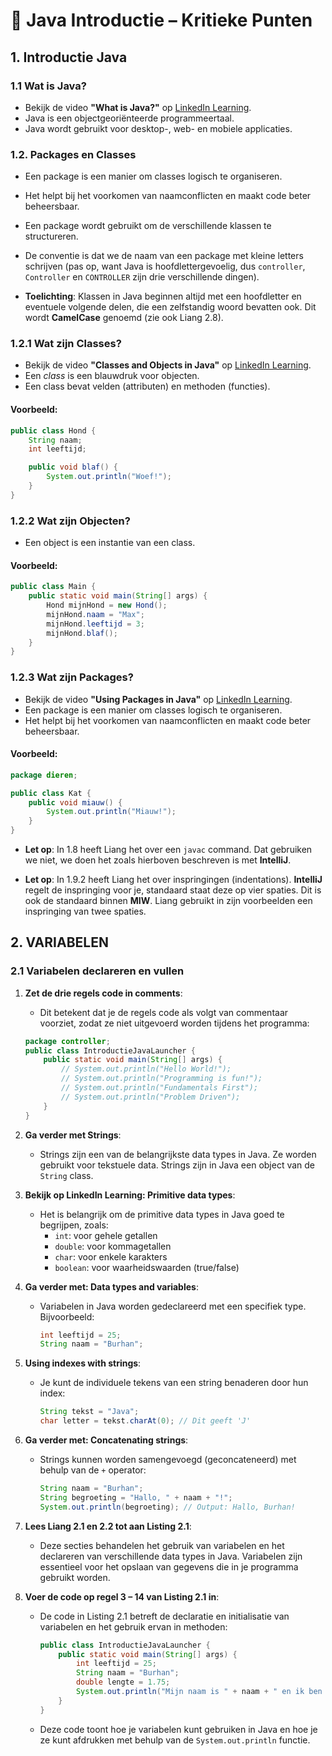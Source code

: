 # 📘 Java Introductie – Kritieke Punten

## 1. Introductie Java

### 1.1 Wat is Java?
- Bekijk de video **"What is Java?"** op [LinkedIn Learning](https://www.linkedin.com/learning/).
- Java is een objectgeoriënteerde programmeertaal.
- Java wordt gebruikt voor desktop-, web- en mobiele applicaties.
### 1.2. Packages en Classes
- Een package is een manier om classes logisch te organiseren.
- Het helpt bij het voorkomen van naamconflicten en maakt code beter beheersbaar.
- Een package wordt gebruikt om de verschillende klassen te structureren.
- De conventie is dat we de naam van een package met kleine letters schrijven (pas op, want Java is hoofdlettergevoelig, dus `controller`, `Controller` en `CONTROLLER` zijn drie verschillende dingen).

- **Toelichting**: Klassen in Java beginnen altijd met een hoofdletter en eventuele volgende delen, die een zelfstandig woord bevatten ook. Dit wordt **CamelCase** genoemd (zie ook Liang 2.8).
### 1.2.1 Wat zijn Classes?
- Bekijk de video **"Classes and Objects in Java"** op [LinkedIn Learning](https://www.linkedin.com/learning/).
- Een *class* is een blauwdruk voor objecten.
- Een class bevat velden (attributen) en methoden (functies).

#### Voorbeeld:
```java
public class Hond {
    String naam;
    int leeftijd;

    public void blaf() {
        System.out.println("Woef!");
    }
}
```

### 1.2.2 Wat zijn Objecten?
- Een object is een instantie van een class.

#### Voorbeeld:
```java
public class Main {
    public static void main(String[] args) {
        Hond mijnHond = new Hond();
        mijnHond.naam = "Max";
        mijnHond.leeftijd = 3;
        mijnHond.blaf();
    }
}
```

### 1.2.3 Wat zijn Packages?
- Bekijk de video **"Using Packages in Java"** op [LinkedIn Learning](https://www.linkedin.com/learning/).
- Een package is een manier om classes logisch te organiseren.
- Het helpt bij het voorkomen van naamconflicten en maakt code beter beheersbaar.

#### Voorbeeld:
```java
package dieren;

public class Kat {
    public void miauw() {
        System.out.println("Miauw!");
    }
}
```

- **Let op**: In 1.8 heeft Liang het over een `javac` command. Dat gebruiken we niet, we doen het zoals hierboven beschreven is met **IntelliJ**.

- **Let op**: In 1.9.2 heeft Liang het over inspringingen (indentations). **IntelliJ** regelt de inspringing voor je, standaard staat deze op vier spaties. Dit is ook de standaard binnen **MIW**. Liang gebruikt in zijn voorbeelden een inspringing van twee spaties.

## 2. VARIABELEN

### 2.1 Variabelen declareren en vullen

1. **Zet de drie regels code in comments**:
    - Dit betekent dat je de regels code als volgt van commentaar voorziet, zodat ze niet uitgevoerd worden tijdens het programma:

   ```java
   package controller;
   public class IntroductieJavaLauncher {
       public static void main(String[] args) {
           // System.out.println("Hello World!");
           // System.out.println("Programming is fun!");
           // System.out.println("Fundamentals First");
           // System.out.println("Problem Driven");
       }
   }
   ```

2. **Ga verder met Strings**:
    - Strings zijn een van de belangrijkste data types in Java. Ze worden gebruikt voor tekstuele data. Strings zijn in Java een object van de `String` class.

3. **Bekijk op LinkedIn Learning: Primitive data types**:
    - Het is belangrijk om de primitive data types in Java goed te begrijpen, zoals:
        - `int`: voor gehele getallen
        - `double`: voor kommagetallen
        - `char`: voor enkele karakters
        - `boolean`: voor waarheidswaarden (true/false)

4. **Ga verder met: Data types and variables**:
    - Variabelen in Java worden gedeclareerd met een specifiek type. Bijvoorbeeld:

      ```java
      int leeftijd = 25;
      String naam = "Burhan";
      ```

5. **Using indexes with strings**:
    - Je kunt de individuele tekens van een string benaderen door hun index:

      ```java
      String tekst = "Java";
      char letter = tekst.charAt(0); // Dit geeft 'J'
      ```

6. **Ga verder met: Concatenating strings**:
    - Strings kunnen worden samengevoegd (geconcateneerd) met behulp van de `+` operator:

      ```java
      String naam = "Burhan";
      String begroeting = "Hallo, " + naam + "!";
      System.out.println(begroeting); // Output: Hallo, Burhan!
      ```

7. **Lees Liang 2.1 en 2.2 tot aan Listing 2.1**:
    - Deze secties behandelen het gebruik van variabelen en het declareren van verschillende data types in Java. Variabelen zijn essentieel voor het opslaan van gegevens die in je programma gebruikt worden.

8. **Voer de code op regel 3 – 14 van Listing 2.1 in**:
    - De code in Listing 2.1 betreft de declaratie en initialisatie van variabelen en het gebruik ervan in methoden:

      ```java
      public class IntroductieJavaLauncher {
          public static void main(String[] args) {
              int leeftijd = 25;
              String naam = "Burhan";
              double lengte = 1.75;
              System.out.println("Mijn naam is " + naam + " en ik ben " + leeftijd + " jaar oud.");
          }
      }
      ```
    - Deze code toont hoe je variabelen kunt gebruiken in Java en hoe je ze kunt afdrukken met behulp van de `System.out.println` functie.
